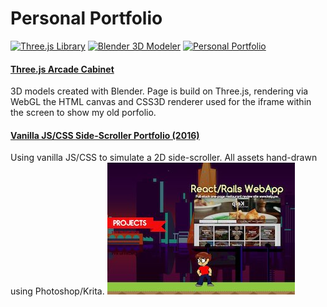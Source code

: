 # Personal Portfolio

[![Three.js Library][threejs]][threejs-url]
[![Blender 3D Modeler][blender]][blender-url]
[![Personal Portfolio][personal]][personal-url]

#### [Three.js Arcade Cabinet](https://mikqmas.github.io/)
3D models created with Blender. Page is build on Three.js, rendering via WebGL the HTML canvas and CSS3D renderer used for the iframe within the screen to show my old porfolio. 

#### [Vanilla JS/CSS Side-Scroller Portfolio (2016)](https://mikqmas.github.io/porfolioV1)
Using vanilla JS/CSS to simulate a 2D side-scroller. All assets hand-drawn using Photoshop/Krita.
![screenshot](./imgs/ss.jpg)

[threejs]: https://img.shields.io/badge/Threejs%20-%20threejs?label=r169
[threejs-url]: https://github.com/mrdoob/three.js/tree/dev

[blender]: https://img.shields.io/badge/Blender%20-%20blender?label=4.2%20LTS&color=blue
[blender-url]: https://www.blender.org/

[personal]: https://img.shields.io/badge/Personal%20-%20personal?label=V1&color=red
[personal-url]: https://github.com/mikqmas/porfolioV1 



